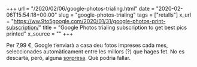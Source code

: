 +++
url = "/2020/02/06/google-photos-trialing.html"
date = "2020-02-06T15:54:18+00:00"
slug = "google-photos-trialing"
tags = ["retalls"]
x_url = "https://ww.9to5google.com/2020/01/31/google-photos-print-subscription/"
title = "Google Photos trialing subscription to get best pics printed"
x_source = ""
+++


Per 7,99 €, Google t’enviarà a casa deu fotos impreses cada mes, seleccionades automàticament entre les millors (?) que hages fet. No es descarta, però, alguna [sorpresa](https://ww.9to5google.com/2020/02/03/google-photos-video-strangers/). Què podria fallar.
